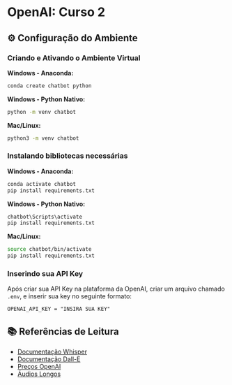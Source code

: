 # OpenAI: Curso 2

## ⚙️ Configuração do Ambiente

### Criando e Ativando o Ambiente Virtual

**Windows - Anaconda:**
```bash
conda create chatbot python
```

**Windows - Python Nativo:**
```bash
python -m venv chatbot
```

**Mac/Linux:**
```bash
python3 -m venv chatbot
```

### Instalando bibliotecas necessárias

**Windows - Anaconda:**
```bash
conda activate chatbot
pip install requirements.txt
```

**Windows - Python Nativo:**
```bash
chatbot\Scripts\activate
pip install requirements.txt
```

**Mac/Linux:**
```bash
source chatbot/bin/activate
pip install requirements.txt
```

### Inserindo sua API Key

Após criar sua API Key na plataforma da OpenAI, criar um arquivo chamado ```.env```, e inserir sua key no seguinte formato:

```
OPENAI_API_KEY = "INSIRA SUA KEY"
```

## 📚 Referências de Leitura

- [Documentação Whisper](https://openai.com/research/whisper)
- [Documentação Dall-E](https://openai.com/research/dall-e)
- [Preços OpenAI](https://openai.com/pricing)
- [Áudios Longos](https://platform.openai.com/docs/guides/speech-to-text/prompting)
